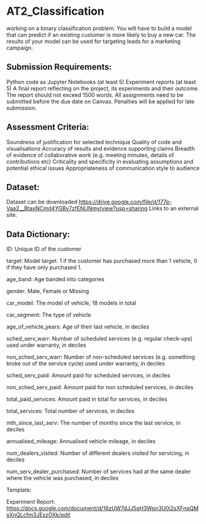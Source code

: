 # AT2_Classification
working on a binary classification problem. 
You will have to build a model that can predict if an existing customer is more likely to buy a new car.
The results of your model can be used for targeting leads for a marketing campaign. <br>


## Submission Requirements: 
Python code as Jupyter Notebooks (at least 5)
Experiment reports (at least 5)
A final report reflecting on the project, its experiments and their outcome. The report should not exceed 1500 words.
All assignments need to be submitted before the due date on Canvas. Penalties will be applied for late submission.


## Assessment Criteria:

Soundness of justification for selected technique
Quality of code and visualisations
Accuracy of results and evidence supporting claims
Breadth of evidence of collaborative work (e.g. meeting minutes, details of contributions etc) 
Criticality and specificity in evaluating assumptions and potential ethical issues 
Appropriateness of communication style to audience

## Dataset:
Dataset can be downloaded https://drive.google.com/file/d/177p-Vaa2__BtaxNCmd4YGBv7zfENUNmy/view?usp=sharing Links to an external site.


## Data Dictionary:
ID: Unique ID of the customer

target: Model target. 1 if the customer has purchased more than 1 vehicle, 0 if they have only purchased 1.

age_band: Age banded into categories

gender: Male, Female or Missing

car_model: The model of vehicle, 18 models in total

car_segment: The type of vehicle

age_of_vehicle_years: Age of their last vehicle, in deciles

sched_serv_warr: Number of scheduled services (e.g. regular check-ups) used under warranty, in deciles

non_sched_serv_warr: Number of non-scheduled services (e.g. something broke out of the service cycle) used under warranty, in deciles

sched_serv_paid: Amount paid for scheduled services, in deciles

non_sched_serv_paid: Amount paid for non scheduled services, in deciles

total_paid_services: Amount paid in total for services, in deciles

total_services: Total number of services, in deciles

mth_since_last_serv: The number of months since the last service, in deciles

annualised_mileage: Annualised vehicle mileage, in deciles

num_dealers_visited: Number of different dealers visited for servicing, in deciles

num_serv_dealer_purchased: Number of services had at the same dealer where the vehicle was purchased, in deciles

Template:

Experiment Report: https://docs.google.com/document/d/16zUW7dJJ5qH3Wpn3U0i2sXFnqQMsXnQLcfm3JEszOXk/edit
